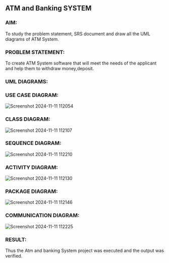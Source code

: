 ## ATM and Banking SYSTEM
### AIM: 
To study the problem statement, SRS document and draw all the UML diagrams of ATM
System.
### PROBLEM STATEMENT:
To create ATM System software that will meet the needs of the applicant and help them
to withdraw money,deposit.
### UML DIAGRAMS:

### USE CASE DIAGRAM:
![Screenshot 2024-11-11 112054](https://github.com/user-attachments/assets/33bb27a8-9f0d-445c-b38b-a0d34ec55af6)

### CLASS DIAGRAM:
![Screenshot 2024-11-11 112107](https://github.com/user-attachments/assets/4f916a6b-6910-452c-9534-10a547ed127a)

### SEQUENCE DIAGRAM:

![Screenshot 2024-11-11 112210](https://github.com/user-attachments/assets/30298ec2-c5c3-4877-b995-dbfb8e3a0863)




### ACTIVITY DIAGRAM:

![Screenshot 2024-11-11 112130](https://github.com/user-attachments/assets/4b58f487-b2af-4edd-b372-a3c5417f1ffc)


### PACKAGE DIAGRAM:

![Screenshot 2024-11-11 112146](https://github.com/user-attachments/assets/68728c64-7f66-42b7-b2bf-abefc03f16fa)

### COMMUNICATION DIAGRAM:

![Screenshot 2024-11-11 112225](https://github.com/user-attachments/assets/e5936ab8-7c7d-4438-85e0-bb76ae7f7261)






### RESULT: 
Thus the Atm and banking System project was executed and the output was verified.
